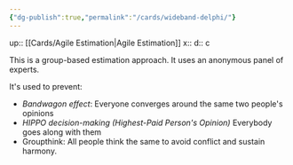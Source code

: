 ```yaml
---
{"dg-publish":true,"permalink":"/cards/wideband-delphi/"}
---
```


up:: [[Cards/Agile Estimation\|Agile Estimation]] 
x:: 
d:: c

This is a group-based estimation approach. It uses an anonymous panel of experts.

It's used to prevent:

- ﻿﻿*Bandwagon effect*: Everyone converges around the same two people's opinions
- ﻿﻿*HIPPO decision-making (Highest-Paid Person's Opinion)* Everybody goes along with them  
- ﻿﻿Groupthink: All people think the same to avoid conflict and sustain harmony. 